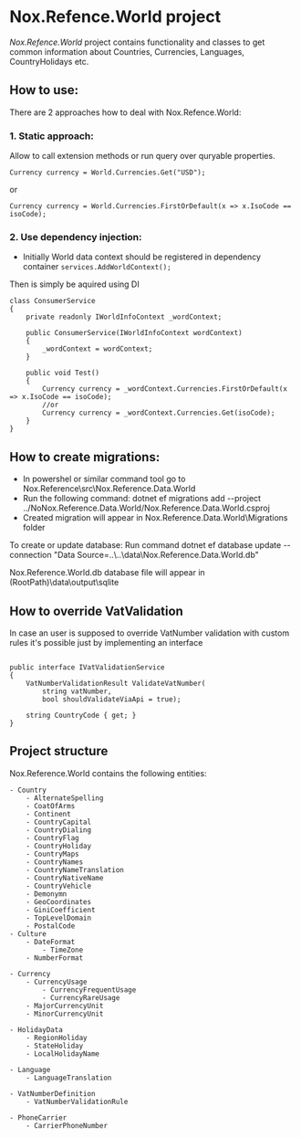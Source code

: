 # Nox.Refence.World project
*Nox.Refence.World* project contains functionality and classes to get common information about Countries, Currencies, Languages, CountryHolidays etc.
## How to use:
There are 2 approaches how to deal with Nox.Refence.World:
### 1. Static approach: 
Allow to call extension methods or run query over quryable properties.

`
Currency currency = World.Currencies.Get("USD");
`

or
		
`
Currency currency = World.Currencies.FirstOrDefault(x => x.IsoCode == isoCode);
		`
	
### 2. Use dependency injection:
- Initially World data context should be registered in dependency container
`
services.AddWorldContext();
`


Then is simply be aquired using DI

    class ConsumerService
	{
		private readonly IWorldInfoContext _wordContext;
		
		public ConsumerService(IWorldInfoContext wordContext)
		{
			_wordContext = wordContext;
		}
		
		public void Test()
		{
			Currency currency = _wordContext.Currencies.FirstOrDefault(x => x.IsoCode == isoCode);
			//or
			Currency currency = _wordContext.Currencies.Get(isoCode);
		}
	}

## How to create migrations:
- In powershel or similar command tool go to Nox.Reference\src\Nox.Reference.Data.World
- Run the following command:   dotnet ef  migrations add  <MigrationName>  --project ../NoNox.Reference.Data.World/Nox.Reference.Data.World.csproj
- Created migration will appear in Nox.Reference.Data.World\\Migrations folder

To create or update database:
Run command dotnet ef database update --connection "Data Source=..\\..\\data\\Nox.Reference.Data.World.db"

Nox.Reference.World.db database file will appear in (RootPath)\data\output\sqlite


## How to override VatValidation
In case an user is supposed to override VatNumber validation with custom rules it's possible just by implementing an interface

```

public interface IVatValidationService
{
    VatNumberValidationResult ValidateVatNumber(
        string vatNumber,
        bool shouldValidateViaApi = true);

    string CountryCode { get; }
}

```

## Project structure		
Nox.Reference.World contains the following entities:

	- Country
		- AlternateSpelling
		- CoatOfArms
		- Continent
		- CountryCapital
		- CountryDialing
		- CountryFlag
		- CountryHoliday
		- CountryMaps
		- CountryNames
		- CountryNameTranslation
		- CountryNativeName
		- CountryVehicle
		- Demonymn
		- GeoCoordinates
		- GiniCoefficient
		- TopLevelDomain
		- PostalCode
	- Culture
		- DateFormat
			- TimeZone
		- NumberFormat

	- Currency
		- CurrencyUsage
			- CurrencyFrequentUsage
			- CurrencyRareUsage
		- MajorCurrencyUnit
		- MinorCurrencyUnit

	- HolidayData
		- RegionHoliday
		- StateHoliday
		- LocalHolidayName
		
	- Language
		- LanguageTranslation

	- VatNumberDefinition
		- VatNumberValidationRule
		
	- PhoneCarrier
		- CarrierPhoneNumber